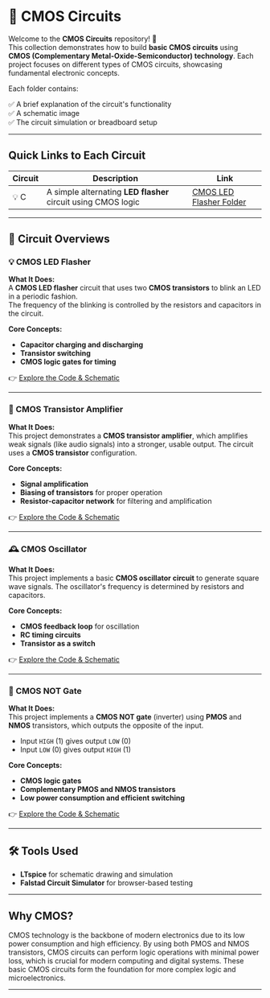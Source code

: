 # 🔌 CMOS Circuits

Welcome to the **CMOS Circuits** repository! 🎉  
This collection demonstrates how to build **basic CMOS circuits** using **CMOS (Complementary Metal-Oxide-Semiconductor) technology**. Each project focuses on different types of CMOS circuits, showcasing fundamental electronic concepts.

Each folder contains:

✅ A brief explanation of the circuit's functionality  
✅ A schematic image  
✅ The circuit simulation or breadboard setup 

---

## Quick Links to Each Circuit

| Circuit | Description | Link |
|--|--|--|
| 💡 C | A simple alternating **LED flasher** circuit using CMOS logic | [CMOS LED Flasher Folder](./CMOS_LED_Flasher) |


---

## 📐 Circuit Overviews

### 💡 CMOS LED Flasher
**What It Does:**  
A **CMOS LED flasher** circuit that uses two **CMOS transistors** to blink an LED in a periodic fashion.  
The frequency of the blinking is controlled by the resistors and capacitors in the circuit.

**Core Concepts:**  
- **Capacitor charging and discharging**
- **Transistor switching**
- **CMOS logic gates for timing**

👉 [Explore the Code & Schematic](./CMOS_LED_Flasher)

---

### 📡 CMOS Transistor Amplifier
**What It Does:**  
This project demonstrates a **CMOS transistor amplifier**, which amplifies weak signals (like audio signals) into a stronger, usable output. The circuit uses a **CMOS transistor** configuration.

**Core Concepts:**  
- **Signal amplification**
- **Biasing of transistors** for proper operation
- **Resistor-capacitor network** for filtering and amplification

👉 [Explore the Code & Schematic](./CMOS_transistor_amplifier)

---

### 🕰️ CMOS Oscillator
**What It Does:**  
This project implements a basic **CMOS oscillator circuit** to generate square wave signals. The oscillator's frequency is determined by resistors and capacitors.

**Core Concepts:**  
- **CMOS feedback loop** for oscillation
- **RC timing circuits**
- **Transistor as a switch**

👉 [Explore the Code & Schematic](./CMOS_oscillator)

---

### 🔀 CMOS NOT Gate
**What It Does:**  
This project implements a **CMOS NOT gate** (inverter) using **PMOS** and **NMOS** transistors, which outputs the opposite of the input.  
- Input `HIGH` (1) gives output `LOW` (0)  
- Input `LOW` (0) gives output `HIGH` (1)

**Core Concepts:**  
- **CMOS logic gates**
- **Complementary PMOS and NMOS transistors**
- **Low power consumption and efficient switching**

👉 [Explore the Code & Schematic](./CMOS_NOT_Gate)

---

## 🛠️ Tools Used

- **LTspice** for schematic drawing and simulation
- **Falstad Circuit Simulator** for browser-based testing


---

## Why CMOS?

CMOS technology is the backbone of modern electronics due to its low power consumption and high efficiency. By using both PMOS and NMOS transistors, CMOS circuits can perform logic operations with minimal power loss, which is crucial for modern computing and digital systems. These basic CMOS circuits form the foundation for more complex logic and microelectronics.

---


